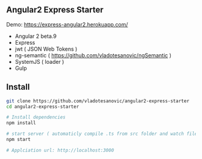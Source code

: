 ## Angular2 Express Starter

Demo: https://express-angular2.herokuapp.com/

- Angular 2 beta.9
- Express
- jwt ( JSON Web Tokens )
- ng-semantic ( https://github.com/vladotesanovic/ngSemantic )
- SystemJS ( loader )
- Gulp

## Install
```bash
git clone https://github.com/vladotesanovic/angular2-express-starter
cd angular2-express-starter

# Install dependencies
npm install

# start server ( automaticly compile .ts from src folder and watch files using gulp )
npm start

# Applciation url: http://localhost:3000
```